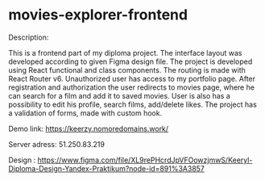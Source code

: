 # movies-explorer-frontend

Description:

This is a frontend part of my diploma project. The interface layout was developed according to given Figma design file. The project is developed using React functional and class components. The routing is made with React Router v6. Unauthorized user has access to my portfolio page. After registration and authorization the user redirects to movies page, where he can search for a film and add it to saved movies. User is also has a possibility to edit his profile, search films, add/delete likes. The project has a validation of forms, made with custom hook. 

Demo link: https://keerzy.nomoredomains.work/

Server adress: 51.250.83.219

Design : https://www.figma.com/file/XL9rePHcrdJpVFOowzjmwS/Keeryl-Diploma-Design-Yandex-Praktikum?node-id=891%3A3857
